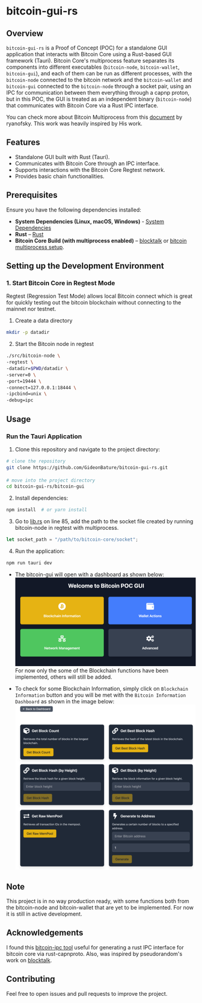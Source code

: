 <!-- # Tauri + React + Typescript

This template should help get you started developing with Tauri, React and Typescript in Vite.

## Recommended IDE Setup

- [VS Code](https://code.visualstudio.com/) + [Tauri](https://marketplace.visualstudio.com/items?itemName=tauri-apps.tauri-vscode) + [rust-analyzer](https://marketplace.visualstudio.com/items?itemName=rust-lang.rust-analyzer) -->

# bitcoin-gui-rs

## Overview

`bitcoin-gui-rs` is a Proof of Concept (POC) for a standalone GUI application that interacts with Bitcoin Core using a Rust-based GUI framework (Tauri). Bitcoin Core's multiprocess feature separates its components into different executables (`bitcoin-node`, `bitcoin-wallet`, `bitcoin-gui`), and each of them can be run as different processes, with the `bitcoin-node` connected to the bitcoin network and the `bitcoin-wallet` and `bitcoin-gui` connected to the `bitcoin-node` through a socket pair, using an IPC for communication between them everything through a capnp proton, but in this POC, the GUI is treated as an independent binary (`bitcoin-node`) that communicates with Bitcoin Core via a Rust IPC interface.

You can check more about Bitcoin Multiprocess from this [document](https://github.com/ryanofsky/bitcoin/blob/pr/ipc/doc/design/multiprocess.md) by ryanofsky. This work was heavily inspired by His work.

## Features
- Standalone GUI built with Rust (Tauri).
- Communicates with Bitcoin Core through an IPC interface.
- Supports interactions with the Bitcoin Core Regtest network.
- Provides basic chain functionalities.

## Prerequisites

Ensure you have the following dependencies installed:

- **System Dependencies (Linux, macOS, Windows)** - [System Dependencies](https://v2.tauri.app/start/prerequisites/#system-dependencies)
- **Rust** – [Rust](https://v2.tauri.app/start/prerequisites/#rust)
- **Bitcoin Core Build (with multiprocess enabled)** – [blocktalk](https://github.com/pseudoramdom/blocktalk?tab=readme-ov-file#setup-guide) or [bitcoin multiprocess setup](https://github.com/ryanofsky/bitcoin/blob/pr/ipc/doc/multiprocess.md).

## Setting up the Development Environment

### 1. Start Bitcoin Core in Regtest Mode

Regtest (Regression Test Mode) allows local Bitcoin connect which is great for quickly testing out the bitcoin blockchain without connecting to the mainnet nor testnet.

1. Create a data directory
```sh
mkdir -p datadir
```

2. Start the Bitcoin node in regtest
```sh
./src/bitcoin-node \
-regtest \
-datadir=$PWD/datadir \
-server=0 \
-port=19444 \
-connect=127.0.0.1:18444 \
-ipcbind=unix \
-debug=ipc
```

## Usage

### Run the Tauri Application

1. Clone this repository and navigate to the project directory:
```sh
# clone the repository
git clone https://github.com/GideonBature/bitcoin-gui-rs.git

# move into the project directory
cd bitcoin-gui-rs/bitcoin-gui
```

2. Install dependencies:
```sh
npm install  # or yarn install
```
3.  Go to [lib.rs](https://github.com/GideonBature/bitcoin-gui-rs/blob/main/bitcoin-gui/src-tauri/src/lib.rs) on line 85, add the path to the socket file created by running bitcoin-node in regtest with multiprocess.
```rust
let socket_path = "/path/to/bitcoin-core/socket";
```

4. Run the application:
```sh
npm run tauri dev
```
- The bitcoin-gui will open with a dashboard as shown below:
![Bitcoin GUI Dashboard](./gui-images/Rust%20GUI%20Dashboard.png)
For now only the some of the Blockchain functions have been implemented, others will still be added.

- To check for some Blockchain Information, simply click on `Blockchain Information` button and you will be met with the `Bitcoin Information Dashboard` as shown in the image below:
![Blockchain Information Dashboard](./gui-images/Blockchain%20Information%20Dashboard.png)

## Note
This project is in no way production ready, with some functions both from the bitcoin-node and bitcoin-wallet that are yet to be implemented. For now it is still in active development.

## Acknowledgements

I found this [bitcoin-ipc tool](https://github.com/bitcoin-dev-tools/bitcoin-ipc) useful for generating a rust IPC interface for bitcoin core via rust-capnproto. Also, was inspired by pseudorandom's work on [blocktalk](https://github.com/pseudoramdom/blocktalk/tree/main).

## Contributing
Feel free to open issues and pull requests to improve the project.
